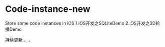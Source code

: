 # Code-instance-new
Store some code instances in iOS
1.iOS开发之SQLiteDemo
2.iOS开发之3D轮播Demo

持续更新......
